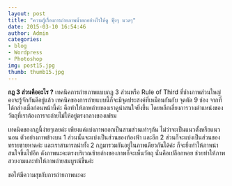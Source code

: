 ```yaml
---
layout: post
title: "ความรู้เรื่องการถ่ายภาพน้ำตกอย่างไรให้ดู ฟุ้งๆ นวลๆ"
date: 2015-03-10 16:54:46
author: Admin
categories: 
- blog 
- Wordpress
- Photoshop
img: post15.jpg
thumb: thumb15.jpg
---
```

<b>กฎ 3 ส่วนคืออะไร ?</b> เทคนิคการถ่ายภาพแบบกฎ 3 ส่วนหรือ Rule of Third ที่ช่างภาพส่วนใหญ่คงจะรู้จักกันดีอยู่แล้ว เทคนิคของการถ่ายแบบนี้ก็จะมีจุดประสงค์ที่เหมือนกันกับ จุดตัด 9 ช่อง จากที่ได้กล่างเมื่อก่อนหน้านี้ค่ะ คือทำให้ภาพถ่ายของเราดูน่าสนใจยิ่งขึ้น โดยหลีกเลี่ยงการวางตำแหน่งของวัตถุที่เราต้องการจะถ่ายไม่ให้อยู่ตรงกลางของเฟรม

เทคนิคของกฎนี้ง่ายๆเลยค่ะ เพียงแค่แบ่งภาพออกเป็นสามส่วนเท่าๆกัน ไม่ว่าจะเป็นแนวตั้งหรือแนวนอน ตัวอย่างภาพข้างบน 1 ส่วนนั้นจะแบ่งเป็นส่วนของท้องฟ้า และอีก 2 ส่วนก็จะแบ่งเป็นส่วนของทรายชายหาดค่ะ และเราสามารถนำทั้ง 2 กฎมารวมกันอยู่ในภาพเดียวกันได้ค่ะ ก็จะยิ่งทำให้ภาพน่าสนใจขึ้นไปอีก ดังภาพนะคะตรงบริเวณซ้ายล่างของภาพก็จะเห็นวัตถุ นั่นคือเปลือกหอย ช่วยทำให้ภาพสวยงามและทำให้ภาพถ่ายสมบูรณ์ขึ้นค่ะ

ขอให้มีความสุขกับการถ่ายภาพนะคะ

 <!--more-->


[hampden]: https://github.com/jekyll/jekyll